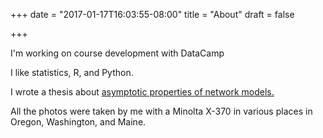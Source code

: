 +++
date = "2017-01-17T16:03:55-08:00"
title = "About"
draft = false

+++

I'm working on course development with DataCamp

I like statistics, R, and Python.

I wrote a thesis about [asymptotic properties of network models.](/thesis)

All the photos were taken by me with a Minolta X-370 in various places in Oregon, Washington, and Maine.
